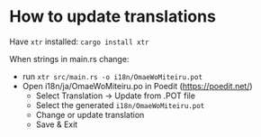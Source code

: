 # How to update translations

Have `xtr` installed: `cargo install xtr`

When strings in main.rs change:
 - run `xtr src/main.rs -o i18n/OmaeWoMiteiru.pot`
 - Open i18n/ja/OmaeWoMiteiru.po in Poedit (https://poedit.net/)
   - Select Translation -> Update from .POT file
   - Select the generated `i18n/OmaeWoMiteiru.pot`
   - Change or update translation
   - Save & Exit
